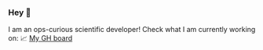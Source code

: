 ### Hey :wave:

I am an ops-curious scientific developer! Check what I am currently working on: :chart_with_upwards_trend: [My GH board](https://github.com/users/jaimergp/projects/1?fullscreen=true)
